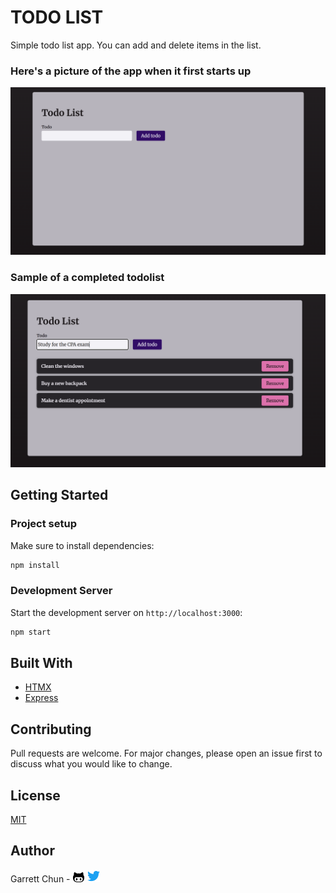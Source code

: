 # TODO LIST

Simple todo list app. You can add and delete items in the list.

### Here's a picture of the app when it first starts up

![EMPTY](./src/assets/empty-todo.png)


### Sample of a completed todolist

![COMPLETE](./src/assets/complete-todo.png)


## Getting Started

### Project setup

Make sure to install dependencies:

```bash
npm install
```

### Development Server

Start the development server on `http://localhost:3000`:

```bash
npm start
```

## Built With

- [HTMX](https://htmx.org/)
- [Express](https://expressjs.com/)

## Contributing

Pull requests are welcome. For major changes, please open an issue first to discuss what you would like to change.

## License

[MIT](https://choosealicense.com/licenses/mit/)

## Author

Garrett Chun - [![Github][1.1]][1] [![Twitter][1.2]][2]

[1.1]: ./src/assets/githubCat.png
[1.2]: ./src/assets/twitter20.png
[1]: https://github.com/KapakahiCoder
[2]: http://www.twitter.com/KapakahiCoder